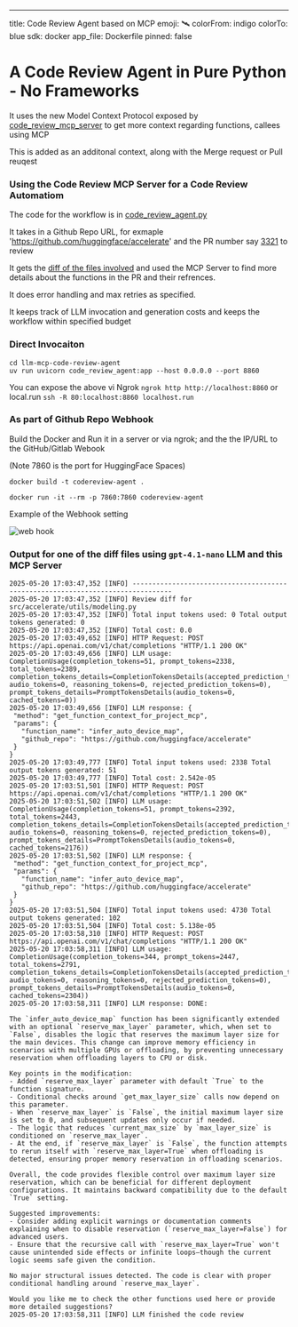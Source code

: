 ---
title: Code Review Agent based on MCP
emoji: 🛰️
colorFrom: indigo
colorTo: blue
sdk: docker
app_file: Dockerfile
pinned: false

# A Code Review Agent in Pure Python - No Frameworks

It uses the new Model Context Protocol exposed by [code_review_mcp_server](code_review_mcp_server) to get more context regarding functions, callees using MCP

This is added as an additonal context, along with the Merge request or Pull reuqest

### Using the Code Review MCP Server for a Code Review Automatiom

 The code for the workflow is in [code_review_agent.py](code_review_agent.py)

 It takes in a Github Repo URL, for exmaple '<https://github.com/huggingface/accelerate>' and the PR number say [3321](https://github.com/huggingface/accelerate/pull/3321) to review

 It gets the [diff of the files involved](https://patch-diff.githubusercontent.com/raw/huggingface/accelerate/pull/3321.diff) and used the MCP Server to find more details about the functions in the PR and their refrences.

 It does error handling and max retries as specified.

 It keeps track of LLM invocation and generation costs and keeps the workflow within specified budget

### Direct Invocaiton

 ```
cd llm-mcp-code-review-agent
uv run uvicorn code_review_agent:app --host 0.0.0.0 --port 8860 
 ```

You can expose the above vi Ngrok `ngrok http http://localhost:8860` or local.run `ssh -R 80:localhost:8860 localhost.run`

### As part of Github Repo Webhook

Build the Docker and Run it in a server or via ngrok; and the the IP/URL to the  GitHub/Gitlab Webook

(Note 7860 is the port for HuggingFace Spaces)

```
docker build -t codereview-agent .

docker run -it --rm -p 7860:7860 codereview-agent
```

Example of the Webhook setting

![web hook](https://i.postimg.cc/LXcjtpv5/image.png)

### Output for one of the diff files using `gpt-4.1-nano` LLM and this MCP Server

 ```
 2025-05-20 17:03:47,352 [INFO] --------------------------------------------------------------------------------
2025-05-20 17:03:47,352 [INFO] Review diff for src/accelerate/utils/modeling.py
2025-05-20 17:03:47,352 [INFO] Total input tokens used: 0 Total output tokens generated: 0
2025-05-20 17:03:47,352 [INFO] Total cost: 0.0 
2025-05-20 17:03:49,652 [INFO] HTTP Request: POST https://api.openai.com/v1/chat/completions "HTTP/1.1 200 OK"
2025-05-20 17:03:49,656 [INFO] LLM usage: CompletionUsage(completion_tokens=51, prompt_tokens=2338, total_tokens=2389, completion_tokens_details=CompletionTokensDetails(accepted_prediction_tokens=0, audio_tokens=0, reasoning_tokens=0, rejected_prediction_tokens=0), prompt_tokens_details=PromptTokensDetails(audio_tokens=0, cached_tokens=0))
2025-05-20 17:03:49,656 [INFO] LLM response: {
  "method": "get_function_context_for_project_mcp",
  "params": {
    "function_name": "infer_auto_device_map",
    "github_repo": "https://github.com/huggingface/accelerate"
  }
}
2025-05-20 17:03:49,777 [INFO] Total input tokens used: 2338 Total output tokens generated: 51
2025-05-20 17:03:49,777 [INFO] Total cost: 2.542e-05 
2025-05-20 17:03:51,501 [INFO] HTTP Request: POST https://api.openai.com/v1/chat/completions "HTTP/1.1 200 OK"
2025-05-20 17:03:51,502 [INFO] LLM usage: CompletionUsage(completion_tokens=51, prompt_tokens=2392, total_tokens=2443, completion_tokens_details=CompletionTokensDetails(accepted_prediction_tokens=0, audio_tokens=0, reasoning_tokens=0, rejected_prediction_tokens=0), prompt_tokens_details=PromptTokensDetails(audio_tokens=0, cached_tokens=2176))
2025-05-20 17:03:51,502 [INFO] LLM response: {
  "method": "get_function_context_for_project_mcp",
  "params": {
    "function_name": "infer_auto_device_map",
    "github_repo": "https://github.com/huggingface/accelerate"
  }
}
2025-05-20 17:03:51,504 [INFO] Total input tokens used: 4730 Total output tokens generated: 102
2025-05-20 17:03:51,504 [INFO] Total cost: 5.138e-05 
2025-05-20 17:03:58,310 [INFO] HTTP Request: POST https://api.openai.com/v1/chat/completions "HTTP/1.1 200 OK"
2025-05-20 17:03:58,311 [INFO] LLM usage: CompletionUsage(completion_tokens=344, prompt_tokens=2447, total_tokens=2791, completion_tokens_details=CompletionTokensDetails(accepted_prediction_tokens=0, audio_tokens=0, reasoning_tokens=0, rejected_prediction_tokens=0), prompt_tokens_details=PromptTokensDetails(audio_tokens=0, cached_tokens=2304))
2025-05-20 17:03:58,311 [INFO] LLM response: DONE: 

The `infer_auto_device_map` function has been significantly extended with an optional `reserve_max_layer` parameter, which, when set to `False`, disables the logic that reserves the maximum layer size for the main devices. This change can improve memory efficiency in scenarios with multiple GPUs or offloading, by preventing unnecessary reservation when offloading layers to CPU or disk.

Key points in the modification:
- Added `reserve_max_layer` parameter with default `True` to the function signature.
- Conditional checks around `get_max_layer_size` calls now depend on this parameter.
- When `reserve_max_layer` is `False`, the initial maximum layer size is set to 0, and subsequent updates only occur if needed.
- The logic that reduces `current_max_size` by `max_layer_size` is conditioned on `reserve_max_layer`.
- At the end, if `reserve_max_layer` is `False`, the function attempts to rerun itself with `reserve_max_layer=True` when offloading is detected, ensuring proper memory reservation in offloading scenarios.

Overall, the code provides flexible control over maximum layer size reservation, which can be beneficial for different deployment configurations. It maintains backward compatibility due to the default `True` setting.

Suggested improvements:
- Consider adding explicit warnings or documentation comments explaining when to disable reservation (`reserve_max_layer=False`) for advanced users.
- Ensure that the recursive call with `reserve_max_layer=True` won't cause unintended side effects or infinite loops—though the current logic seems safe given the condition.

No major structural issues detected. The code is clear with proper conditional handling around `reserve_max_layer`.

Would you like me to check the other functions used here or provide more detailed suggestions?
2025-05-20 17:03:58,311 [INFO] LLM finished the code review
```
